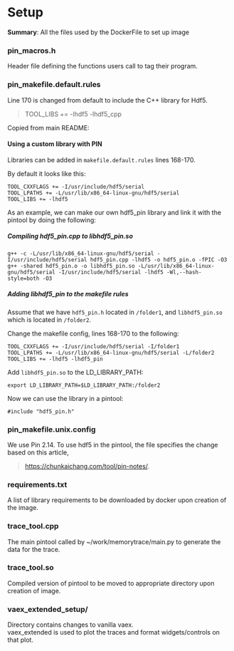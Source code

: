 # Setup

**Summary**: All the files used by the DockerFile to set up image

### pin_macros.h
Header file defining the functions users call to tag their program.

### pin_makefile.default.rules
Line 170 is changed from default to include the C++ library for Hdf5.

>TOOL_LIBS += -lhdf5 -lhdf5_cpp

Copied from main README: 
#### Using a custom library with PIN
Libraries can be added in `makefile.default.rules` lines 168-170.

By default it looks like this:
```
TOOL_CXXFLAGS += -I/usr/include/hdf5/serial
TOOL_LPATHS += -L/usr/lib/x86_64-linux-gnu/hdf5/serial
TOOL_LIBS += -lhdf5
```

As an example, we can make our own hdf5_pin library and link it with the pintool by doing the following:

##### Compiling hdf5_pin.cpp to libhdf5_pin.so
```
g++ -c -L/usr/lib/x86_64-linux-gnu/hdf5/serial -I/usr/include/hdf5/serial hdf5_pin.cpp -lhdf5 -o hdf5_pin.o -fPIC -O3
g++ -shared hdf5_pin.o -o libhdf5_pin.so -L/usr/lib/x86_64-linux-gnu/hdf5/serial -I/usr/include/hdf5/serial -lhdf5 -Wl,--hash-style=both -O3
```
##### Adding libhdf5_pin to the makefile rules
Assume that we have `hdf5_pin.h` located in `/folder1`, and `libhdf5_pin.so` which is located in `/folder2`.

Change the makefile config, lines 168-170 to the following:
```
TOOL_CXXFLAGS += -I/usr/include/hdf5/serial -I/folder1
TOOL_LPATHS += -L/usr/lib/x86_64-linux-gnu/hdf5/serial -L/folder2
TOOL_LIBS += -lhdf5 -lhdf5_pin
```
Add `libhdf5_pin.so` to the LD_LIBRARY_PATH:
```
export LD_LIBRARY_PATH=$LD_LIBRARY_PATH:/folder2
```
Now we can use the library in a pintool:
```
#include "hdf5_pin.h"
```

### pin_makefile.unix.config
We use Pin 2.14. To use hdf5 in the pintool, the file specifies the change based on this article,
> https://chunkaichang.com/tool/pin-notes/.

### requirements.txt
A list of library requirements to be downloaded by docker upon creation of the image.

### trace_tool.cpp
The main pintool called by ~/work/memorytrace/main.py to generate the data for the trace.

### trace_tool.so
Compiled version of pintool to be moved to appropriate directory upon creation of image.

### vaex_extended_setup/
Directory contains changes to vanilla vaex.  
vaex_extended is used to plot the traces and format widgets/controls on that plot.
